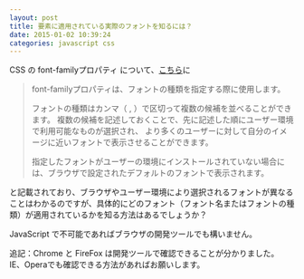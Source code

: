 ```yaml
---
layout: post
title: 要素に適用されている実際のフォントを知るには？
date: 2015-01-02 10:39:24
categories: javascript css
---
```

<!-- {% raw %} -->
<p>CSS の font-familyプロパティ について、<a href="http://www.htmq.com/style/font-family.shtml">こちら</a>に</p>

<blockquote>
  <p>font-familyプロパティは、フォントの種類を指定する際に使用します。 </p>
  
  <p>フォントの種類はカンマ（ , ）で区切って複数の候補を並べることができます。 複数の候補を記述しておくことで、先に記述した順にユーザー環境で利用可能なものが選択され、 より多くのユーザーに対して自分のイメージに近いフォントで表示させることができます。 </p>
  
  <p>指定したフォントがユーザーの環境にインストールされていない場合には、ブラウザで設定されたデフォルトのフォントで表示されます。 </p>
</blockquote>

<p>と記載されており、ブラウザやユーザー環境により選択されるフォントが異なることはわかるのですが、具体的にどのフォント（フォント名またはフォントの種類）が適用されているかを知る方法はあるでしょうか？</p>

<p>JavaScript で不可能であればブラウザの開発ツールでも構いません。</p>

<p>追記：Chrome と FireFox は開発ツールで確認できることが分かりました。<br>
IE、Operaでも確認できる方法があればお願いします。</p>
<!-- {% endraw %} -->

